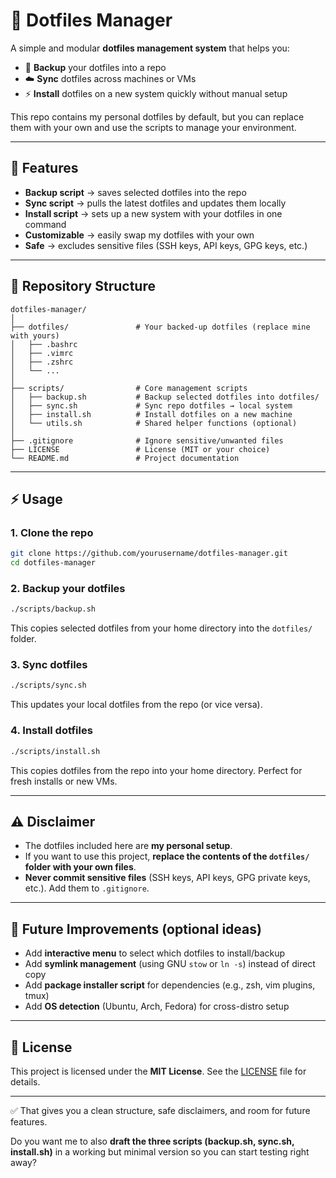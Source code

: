 # 📂 Dotfiles Manager

A simple and modular **dotfiles management system** that helps you:

* 🔄 **Backup** your dotfiles into a repo
* ☁️ **Sync** dotfiles across machines or VMs
* ⚡ **Install** dotfiles on a new system quickly without manual setup

This repo contains my personal dotfiles by default, but you can replace them with your own and use the scripts to manage your environment.

---

## 🚀 Features

* **Backup script** → saves selected dotfiles into the repo
* **Sync script** → pulls the latest dotfiles and updates them locally
* **Install script** → sets up a new system with your dotfiles in one command
* **Customizable** → easily swap my dotfiles with your own
* **Safe** → excludes sensitive files (SSH keys, API keys, GPG keys, etc.)

---

## 📂 Repository Structure

```
dotfiles-manager/
│
├── dotfiles/               # Your backed-up dotfiles (replace mine with yours)
│   ├── .bashrc
│   ├── .vimrc
│   ├── .zshrc
│   └── ...
│
├── scripts/                # Core management scripts
│   ├── backup.sh           # Backup selected dotfiles into dotfiles/
│   ├── sync.sh             # Sync repo dotfiles → local system
│   ├── install.sh          # Install dotfiles on a new machine
│   └── utils.sh            # Shared helper functions (optional)
│
├── .gitignore              # Ignore sensitive/unwanted files
├── LICENSE                 # License (MIT or your choice)
└── README.md               # Project documentation
```

---

## ⚡ Usage

### 1. Clone the repo

```bash
git clone https://github.com/yourusername/dotfiles-manager.git
cd dotfiles-manager
```

### 2. Backup your dotfiles

```bash
./scripts/backup.sh
```

This copies selected dotfiles from your home directory into the `dotfiles/` folder.

### 3. Sync dotfiles

```bash
./scripts/sync.sh
```

This updates your local dotfiles from the repo (or vice versa).

### 4. Install dotfiles

```bash
./scripts/install.sh
```

This copies dotfiles from the repo into your home directory. Perfect for fresh installs or new VMs.

---

## ⚠️ Disclaimer

* The dotfiles included here are **my personal setup**.
* If you want to use this project, **replace the contents of the `dotfiles/` folder with your own files**.
* **Never commit sensitive files** (SSH keys, API keys, GPG private keys, etc.). Add them to `.gitignore`.

---

## 🔧 Future Improvements (optional ideas)

* Add **interactive menu** to select which dotfiles to install/backup
* Add **symlink management** (using GNU `stow` or `ln -s`) instead of direct copy
* Add **package installer script** for dependencies (e.g., zsh, vim plugins, tmux)
* Add **OS detection** (Ubuntu, Arch, Fedora) for cross-distro setup

---

## 📜 License

This project is licensed under the **MIT License**.
See the [LICENSE](LICENSE) file for details.

---

✅ That gives you a clean structure, safe disclaimers, and room for future features.

Do you want me to also **draft the three scripts (backup.sh, sync.sh, install.sh)** in a working but minimal version so you can start testing right away?

